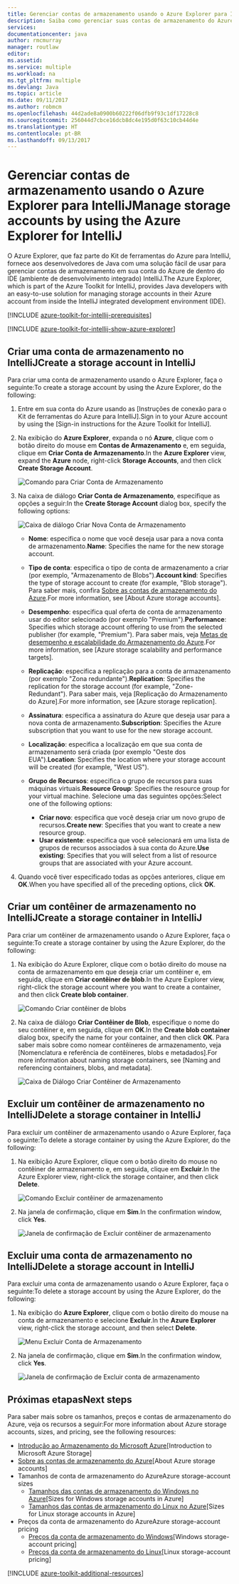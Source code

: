 ```yaml
---
title: Gerenciar contas de armazenamento usando o Azure Explorer para IntelliJ
description: Saiba como gerenciar suas contas de armazenamento do Azure usando o Azure Explorer para IntelliJ.
services: 
documentationcenter: java
author: rmcmurray
manager: routlaw
editor: 
ms.assetid: 
ms.service: multiple
ms.workload: na
ms.tgt_pltfrm: multiple
ms.devlang: Java
ms.topic: article
ms.date: 09/11/2017
ms.author: robmcm
ms.openlocfilehash: 44d2ade8a0900b60222f06dfb9f93c1df17228c8
ms.sourcegitcommit: 256044d7cbce16dcb8dc4e195d0f63c10cb44d4e
ms.translationtype: HT
ms.contentlocale: pt-BR
ms.lasthandoff: 09/13/2017
---
```

# <a name="manage-storage-accounts-by-using-the-azure-explorer-for-intellij"></a><span data-ttu-id="8cc04-103">Gerenciar contas de armazenamento usando o Azure Explorer para IntelliJ</span><span class="sxs-lookup"><span data-stu-id="8cc04-103">Manage storage accounts by using the Azure Explorer for IntelliJ</span></span>

<span data-ttu-id="8cc04-104">O Azure Explorer, que faz parte do Kit de ferramentas do Azure para IntelliJ, fornece aos desenvolvedores de Java com uma solução fácil de usar para gerenciar contas de armazenamento em sua conta do Azure de dentro do IDE (ambiente de desenvolvimento integrado) IntelliJ.</span><span class="sxs-lookup"><span data-stu-id="8cc04-104">The Azure Explorer, which is part of the Azure Toolkit for IntelliJ, provides Java developers with an easy-to-use solution for managing storage accounts in their Azure account from inside the IntelliJ integrated development environment (IDE).</span></span>

[!INCLUDE [azure-toolkit-for-intellij-prerequisites](../includes/azure-toolkit-for-intellij-prerequisites.md)]

[!INCLUDE [azure-toolkit-for-intellij-show-azure-explorer](../includes/azure-toolkit-for-intellij-show-azure-explorer.md)]

## <a name="create-a-storage-account-in-intellij"></a><span data-ttu-id="8cc04-105">Criar uma conta de armazenamento no IntelliJ</span><span class="sxs-lookup"><span data-stu-id="8cc04-105">Create a storage account in IntelliJ</span></span>

<span data-ttu-id="8cc04-106">Para criar uma conta de armazenamento usando o Azure Explorer, faça o seguinte:</span><span class="sxs-lookup"><span data-stu-id="8cc04-106">To create a storage account by using the Azure Explorer, do the following:</span></span>

1. <span data-ttu-id="8cc04-107">Entre em sua conta do Azure usando as [Instruções de conexão para o Kit de ferramentas do Azure para IntelliJ].</span><span class="sxs-lookup"><span data-stu-id="8cc04-107">Sign in to your Azure account by using the [Sign-in instructions for the Azure Toolkit for IntelliJ].</span></span> 

2. <span data-ttu-id="8cc04-108">Na exibição do **Azure Explorer**, expanda o nó **Azure**, clique com o botão direito do mouse em **Contas de Armazenamento** e, em seguida, clique em **Criar Conta de Armazenamento**.</span><span class="sxs-lookup"><span data-stu-id="8cc04-108">In the **Azure Explorer** view, expand the **Azure** node, right-click **Storage Accounts**, and then click **Create Storage Account**.</span></span>

   ![Comando para Criar Conta de Armazenamento][CS01]

3. <span data-ttu-id="8cc04-110">Na caixa de diálogo **Criar Conta de Armazenamento**, especifique as opções a seguir:</span><span class="sxs-lookup"><span data-stu-id="8cc04-110">In the **Create Storage Account** dialog box, specify the following options:</span></span>

   ![Caixa de diálogo Criar Nova Conta de Armazenamento][CS02]

   * <span data-ttu-id="8cc04-112">**Nome**: especifica o nome que você deseja usar para a nova conta de armazenamento.</span><span class="sxs-lookup"><span data-stu-id="8cc04-112">**Name**: Specifies the name for the new storage account.</span></span>

   * <span data-ttu-id="8cc04-113">**Tipo de conta**: especifica o tipo de conta de armazenamento a criar (por exemplo, "Armazenamento de Blobs").</span><span class="sxs-lookup"><span data-stu-id="8cc04-113">**Account kind**: Specifies the type of storage account to create (for example, "Blob storage").</span></span> <span data-ttu-id="8cc04-114">Para saber mais, confira [Sobre as contas de armazenamento do Azure].</span><span class="sxs-lookup"><span data-stu-id="8cc04-114">For more information, see [About Azure storage accounts].</span></span> 

   * <span data-ttu-id="8cc04-115">**Desempenho**: especifica qual oferta de conta de armazenamento usar do editor selecionado (por exemplo "Premium").</span><span class="sxs-lookup"><span data-stu-id="8cc04-115">**Performance**: Specifies which storage account offering to use from the selected publisher (for example, "Premium").</span></span> <span data-ttu-id="8cc04-116">Para saber mais, veja [Metas de desempenho e escalabilidade do Armazenamento do Azure].</span><span class="sxs-lookup"><span data-stu-id="8cc04-116">For more information, see [Azure storage scalability and performance targets].</span></span> 

   * <span data-ttu-id="8cc04-117">**Replicação**: especifica a replicação para a conta de armazenamento (por exemplo "Zona redundante").</span><span class="sxs-lookup"><span data-stu-id="8cc04-117">**Replication**: Specifies the replication for the storage account (for example, "Zone-Redundant").</span></span> <span data-ttu-id="8cc04-118">Para saber mais, veja [Replicação do Armazenamento do Azure].</span><span class="sxs-lookup"><span data-stu-id="8cc04-118">For more information, see [Azure storage replication].</span></span> 

   * <span data-ttu-id="8cc04-119">**Assinatura**: especifica a assinatura do Azure que deseja usar para a nova conta de armazenamento.</span><span class="sxs-lookup"><span data-stu-id="8cc04-119">**Subscription**: Specifies the Azure subscription that you want to use for the new storage account.</span></span>

   * <span data-ttu-id="8cc04-120">**Localização**: especifica a localização em que sua conta de armazenamento será criada (por exemplo "Oeste dos EUA").</span><span class="sxs-lookup"><span data-stu-id="8cc04-120">**Location**: Specifies the location where your storage account will be created (for example, "West US").</span></span>

   * <span data-ttu-id="8cc04-121">**Grupo de Recursos**: especifica o grupo de recursos para suas máquinas virtuais.</span><span class="sxs-lookup"><span data-stu-id="8cc04-121">**Resource Group**: Specifies the resource group for your virtual machine.</span></span> <span data-ttu-id="8cc04-122">Selecione uma das seguintes opções:</span><span class="sxs-lookup"><span data-stu-id="8cc04-122">Select one of the following options:</span></span>
      * <span data-ttu-id="8cc04-123">**Criar novo**: especifica que você deseja criar um novo grupo de recursos.</span><span class="sxs-lookup"><span data-stu-id="8cc04-123">**Create new**: Specifies that you want to create a new resource group.</span></span>
      * <span data-ttu-id="8cc04-124">**Usar existente**: especifica que você selecionará em uma lista de grupos de recursos associados à sua conta do Azure.</span><span class="sxs-lookup"><span data-stu-id="8cc04-124">**Use existing**: Specifies that you will select from a list of resource groups that are associated with your Azure account.</span></span>

4. <span data-ttu-id="8cc04-125">Quando você tiver especificado todas as opções anteriores, clique em **OK**.</span><span class="sxs-lookup"><span data-stu-id="8cc04-125">When you have specified all of the preceding options, click **OK**.</span></span>

## <a name="create-a-storage-container-in-intellij"></a><span data-ttu-id="8cc04-126">Criar um contêiner de armazenamento no IntelliJ</span><span class="sxs-lookup"><span data-stu-id="8cc04-126">Create a storage container in IntelliJ</span></span>

<span data-ttu-id="8cc04-127">Para criar um contêiner de armazenamento usando o Azure Explorer, faça o seguinte:</span><span class="sxs-lookup"><span data-stu-id="8cc04-127">To create a storage container by using the Azure Explorer, do the following:</span></span>

1. <span data-ttu-id="8cc04-128">Na exibição do Azure Explorer, clique com o botão direito do mouse na conta de armazenamento em que deseja criar um contêiner e, em seguida, clique em **Criar contêiner de blob**.</span><span class="sxs-lookup"><span data-stu-id="8cc04-128">In the Azure Explorer view, right-click the storage account where you want to create a container, and then click **Create blob container**.</span></span>

   ![Comando Criar contêiner de blobs][CC01]

2. <span data-ttu-id="8cc04-130">Na caixa de diálogo **Criar Contêiner de Blob**, especifique o nome do seu contêiner e, em seguida, clique em **OK**.</span><span class="sxs-lookup"><span data-stu-id="8cc04-130">In the **Create blob container** dialog box, specify the name for your container, and then click **OK**.</span></span> <span data-ttu-id="8cc04-131">Para saber mais sobre como nomear contêineres de armazenamento, veja [Nomenclatura e referência de contêineres, blobs e metadados].</span><span class="sxs-lookup"><span data-stu-id="8cc04-131">For more information about naming storage containers, see [Naming and referencing containers, blobs, and metadata].</span></span>

   ![Caixa de Diálogo Criar Contêiner de Armazenamento][CC02]

## <a name="delete-a-storage-container-in-intellij"></a><span data-ttu-id="8cc04-133">Excluir um contêiner de armazenamento no IntelliJ</span><span class="sxs-lookup"><span data-stu-id="8cc04-133">Delete a storage container in IntelliJ</span></span>

<span data-ttu-id="8cc04-134">Para excluir um contêiner de armazenamento usando o Azure Explorer, faça o seguinte:</span><span class="sxs-lookup"><span data-stu-id="8cc04-134">To delete a storage container by using the Azure Explorer, do the following:</span></span>

1. <span data-ttu-id="8cc04-135">Na exibição Azure Explorer, clique com o botão direito do mouse no contêiner de armazenamento e, em seguida, clique em **Excluir**.</span><span class="sxs-lookup"><span data-stu-id="8cc04-135">In the Azure Explorer view, right-click the storage container, and then click **Delete**.</span></span>

   ![Comando Excluir contêiner de armazenamento][DC01]

2. <span data-ttu-id="8cc04-137">Na janela de confirmação, clique em **Sim**.</span><span class="sxs-lookup"><span data-stu-id="8cc04-137">In the confirmation window, click **Yes**.</span></span>

   ![Janela de confirmação de Excluir contêiner de armazenamento][DC02]

## <a name="delete-a-storage-account-in-intellij"></a><span data-ttu-id="8cc04-139">Excluir uma conta de armazenamento no IntelliJ</span><span class="sxs-lookup"><span data-stu-id="8cc04-139">Delete a storage account in IntelliJ</span></span>

<span data-ttu-id="8cc04-140">Para excluir uma conta de armazenamento usando o Azure Explorer, faça o seguinte:</span><span class="sxs-lookup"><span data-stu-id="8cc04-140">To delete a storage account by using the Azure Explorer, do the following:</span></span>

1. <span data-ttu-id="8cc04-141">Na exibição do **Azure Explorer**, clique com o botão direito do mouse na conta de armazenamento e selecione **Excluir**.</span><span class="sxs-lookup"><span data-stu-id="8cc04-141">In the **Azure Explorer** view, right-click the storage account, and then select **Delete**.</span></span>

   ![Menu Excluir Conta de Armazenamento][DS01]

2. <span data-ttu-id="8cc04-143">Na janela de confirmação, clique em **Sim**.</span><span class="sxs-lookup"><span data-stu-id="8cc04-143">In the confirmation window, click **Yes**.</span></span>

   ![Janela de confirmação de Excluir conta de armazenamento][DS02]

## <a name="next-steps"></a><span data-ttu-id="8cc04-145">Próximas etapas</span><span class="sxs-lookup"><span data-stu-id="8cc04-145">Next steps</span></span>

<span data-ttu-id="8cc04-146">Para saber mais sobre os tamanhos, preços e contas de armazenamento do Azure, veja os recursos a seguir:</span><span class="sxs-lookup"><span data-stu-id="8cc04-146">For more information about Azure storage accounts, sizes, and pricing, see the following resources:</span></span>

* <span data-ttu-id="8cc04-147">[Introdução ao Armazenamento do Microsoft Azure]</span><span class="sxs-lookup"><span data-stu-id="8cc04-147">[Introduction to Microsoft Azure Storage]</span></span>
* <span data-ttu-id="8cc04-148">[Sobre as contas de armazenamento do Azure]</span><span class="sxs-lookup"><span data-stu-id="8cc04-148">[About Azure storage accounts]</span></span>
* <span data-ttu-id="8cc04-149">Tamanhos de conta de armazenamento do Azure</span><span class="sxs-lookup"><span data-stu-id="8cc04-149">Azure storage-account sizes</span></span>
  * <span data-ttu-id="8cc04-150">[Tamanhos das contas de armazenamento do Windows no Azure]</span><span class="sxs-lookup"><span data-stu-id="8cc04-150">[Sizes for Windows storage accounts in Azure]</span></span>
  * <span data-ttu-id="8cc04-151">[Tamanhos das contas de armazenamento do Linux no Azure]</span><span class="sxs-lookup"><span data-stu-id="8cc04-151">[Sizes for Linux storage accounts in Azure]</span></span>
* <span data-ttu-id="8cc04-152">Preços da conta de armazenamento do Azure</span><span class="sxs-lookup"><span data-stu-id="8cc04-152">Azure storage-account pricing</span></span>
  * <span data-ttu-id="8cc04-153">[Preços da conta de armazenamento do Windows]</span><span class="sxs-lookup"><span data-stu-id="8cc04-153">[Windows storage-account pricing]</span></span>
  * <span data-ttu-id="8cc04-154">[Preços da conta de armazenamento do Linux]</span><span class="sxs-lookup"><span data-stu-id="8cc04-154">[Linux storage-account pricing]</span></span>

[!INCLUDE [azure-toolkit-additional-resources](../includes/azure-toolkit-additional-resources.md)]

<!-- URL List -->

[Instruções de entrada para o Kit de ferramentas do Azure para IntelliJ]: ./azure-toolkit-for-intellij-sign-in-instructions.md
[Introdução ao Armazenamento do Microsoft Azure]: /azure/storage/storage-introduction
[Sobre as contas de armazenamento do Azure]: /azure/storage/storage-create-storage-account
[Replicação de Armazenamento do Azure]: /azure/storage/storage-redundancy
[Metas de desempenho e escalabilidade do Armazenamento do Azure]: /azure/storage/storage-scalability-targets
[Nomeando e referenciando contêineres, blobs e metadados]: http://go.microsoft.com/fwlink/?LinkId=255555

[Tamanhos das contas de armazenamento do Windows no Azure]: /azure/virtual-machines/virtual-machines-windows-sizes
[Tamanhos das contas de armazenamento do Linux no Azure]: /azure/virtual-machines/virtual-machines-linux-sizes
[Preços da conta de armazenamento do Windows]: /pricing/details/virtual-machines/windows/
[Preços da conta de armazenamento do Linux]: /pricing/details/virtual-machines/linux/

<!-- IMG List -->

[CS01]: media/azure-toolkit-for-intellij-managing-storage-accounts-using-azure-explorer/CS01.png
[CS02]: media/azure-toolkit-for-intellij-managing-storage-accounts-using-azure-explorer/CS02.png
[CC01]: media/azure-toolkit-for-intellij-managing-storage-accounts-using-azure-explorer/CC01.png
[CC02]: media/azure-toolkit-for-intellij-managing-storage-accounts-using-azure-explorer/CC02.png

[DS01]: media/azure-toolkit-for-intellij-managing-storage-accounts-using-azure-explorer/DS01.png
[DS02]: media/azure-toolkit-for-intellij-managing-storage-accounts-using-azure-explorer/DS02.png
[DC01]: media/azure-toolkit-for-intellij-managing-storage-accounts-using-azure-explorer/DC01.png
[DC02]: media/azure-toolkit-for-intellij-managing-storage-accounts-using-azure-explorer/DC02.png
